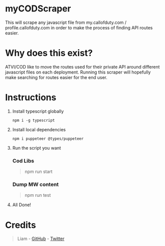 # myCODScraper

This will scrape any javascript file from my.callofduty.com / profile.callofduty.com in order to make the process of finding API routes easier.


# Why does this exist?

ATVI/COD like to move the routes used for their private API around different javascript files on each deployment. Running this scraper will hopefully make searching for routes easier for the end user. 

# Instructions

1. Install typescript globally
    ```console
    npm i -g typescript
    ```

2. Install local dependencies

    ```console
    npm i puppeteer @types/puppeteer
    ```

3. Run the script you want

    ### Cod Libs
    > npm run start 

    ### Dump MW content
    > npm run test

5. All Done!


# Credits
> Liam - [GitHub](https://github.com/lierrmm) - [Twitter](https://twitter.com/lierrmm)